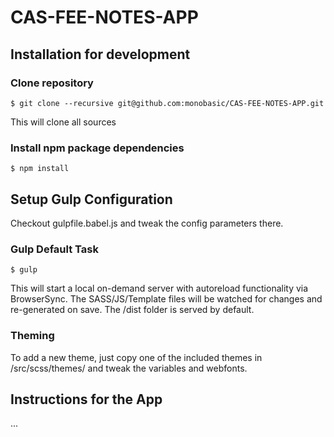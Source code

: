 # CAS-FEE-NOTES-APP

## Installation for development

### Clone repository
```
$ git clone --recursive git@github.com:monobasic/CAS-FEE-NOTES-APP.git
```
This will clone all sources


### Install npm package dependencies

```
$ npm install
```

## Setup Gulp Configuration
Checkout gulpfile.babel.js and tweak the config parameters there.

### Gulp Default Task
```
$ gulp
```
This will start a local on-demand server with autoreload functionality via BrowserSync. The SASS/JS/Template files will be watched for changes and re-generated on save. The /dist folder is served by default.

### Theming
To add a new theme, just copy one of the included themes in /src/scss/themes/ and tweak the variables and webfonts.

## Instructions for the App
...
